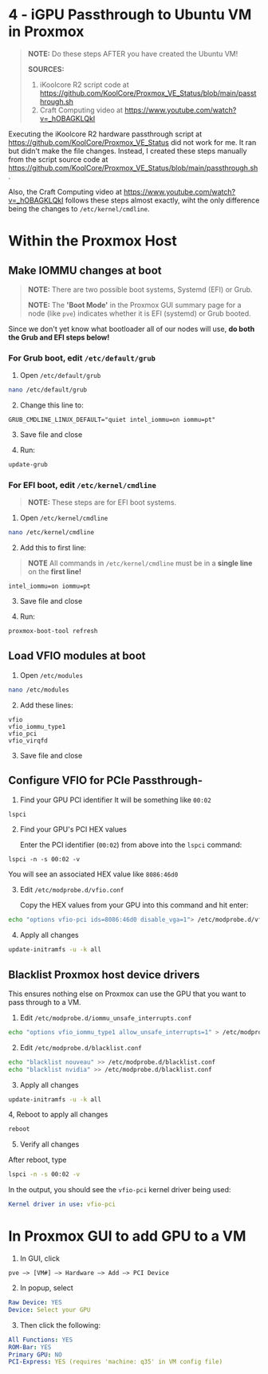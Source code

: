 4 - iGPU Passthrough to Ubuntu VM in Proxmox
============================================
> **NOTE:** Do these steps AFTER you have created the Ubuntu VM!
>
> **SOURCES:**
> 1. iKoolcore R2 script code at https://github.com/KoolCore/Proxmox_VE_Status/blob/main/passthrough.sh
> 2. Craft Computing video at https://www.youtube.com/watch?v=_hOBAGKLQkI 

Executing the iKoolcore R2 hardware passthrough script at https://github.com/KoolCore/Proxmox_VE_Status did not work for me. It ran but didn't make the file changes. Instead, I created these steps manually from the script source code at https://github.com/KoolCore/Proxmox_VE_Status/blob/main/passthrough.sh. 

Also, the Craft Computing video at https://www.youtube.com/watch?v=_hOBAGKLQkI follows these steps almost exactly, wiht the only difference being the changes to `/etc/kernel/cmdline`.

# Within the Proxmox Host

## Make IOMMU changes at boot
>**NOTE:** There are two possible boot systems, Systemd (EFI) or Grub.
>
>**NOTE:** The **'Boot Mode'** in the Proxmox GUI summary page for a node (like `pve`) indicates whether it is EFI (systemd) or Grub booted.

Since we don't yet know what bootloader all of our nodes will use, **do both the Grub and EFI steps below!**

### For Grub boot, edit `/etc/default/grub`
1. Open `/etc/default/grub`
``` sh
nano /etc/default/grub
```
2. Change this line to:
```EditorConfig
GRUB_CMDLINE_LINUX_DEFAULT="quiet intel_iommu=on iommu=pt"
```
3. Save file and close

4. Run:
```sh
update-grub
```
### For EFI boot, edit `/etc/kernel/cmdline`
> **NOTE:** These steps are for EFI boot systems.

1. Open `/etc/kernel/cmdline`
```sh
nano /etc/kernel/cmdline
```
2. Add this to first line:

>**NOTE** All commands in `/etc/kernel/cmdline` must be in a **single line** on the **first line!**
```EditorConfig
intel_iommu=on iommu=pt
```
3. Save file and close

4. Run:
```sh
proxmox-boot-tool refresh
```
## Load VFIO modules at boot
1. Open `/etc/modules`
```sh
nano /etc/modules
```

2. Add these lines:
```
vfio
vfio_iommu_type1
vfio_pci
vfio_virqfd
```

3. Save file and close

## Configure VFIO for PCIe Passthrough-

1. Find your GPU PCI identifier
   It will be something like `00:02`
```sh
lspci
```

2. Find your GPU's PCI HEX values

   Enter the PCI identifier (`00:02`) from above into the `lspci` command: 
```
lspci -n -s 00:02 -v
```
You will see an associated HEX value like `8086:46d0`

3. Edit `/etc/modprobe.d/vfio.conf`

   Copy the HEX values from your GPU into this command and hit enter:
```sh
echo "options vfio-pci ids=8086:46d0 disable_vga=1"> /etc/modprobe.d/vfio.conf
```

4. Apply all changes
```sh
update-initramfs -u -k all
```

## Blacklist Proxmox host device drivers

This ensures nothing else on Proxmox can use the GPU that you want to pass through to a VM.

1. Edit `/etc/modprobe.d/iommu_unsafe_interrupts.conf`
```sh
echo "options vfio_iommu_type1 allow_unsafe_interrupts=1" > /etc/modprobe.d/iommu_unsafe_interrupts.conf
```

2. Edit `/etc/modprobe.d/blacklist.conf`
```sh
echo "blacklist nouveau" >> /etc/modprobe.d/blacklist.conf
echo "blacklist nvidia" >> /etc/modprobe.d/blacklist.conf
```

3. Apply all changes
```sh
update-initramfs -u -k all
```

4, Reboot to apply all changes
```sh
reboot
```

5. Verify all changes

After reboot, type
```sh
lspci -n -s 00:02 -v
```

   In the output, you should see the `vfio-pci` kernel driver being used: 
   ```yaml
   Kernel driver in use: vfio-pci
   ```
# In Proxmox GUI to add GPU to a VM

1. In GUI, click
```
pve —> [VM#] —> Hardware —> Add —> PCI Device
```

2. In popup, select
```yaml
Raw Device: YES
Device: Select your GPU
```

3. Then click the following:
```yaml
All Functions: YES
ROM-Bar: YES
Primary GPU: NO
PCI-Express: YES (requires 'machine: q35' in VM config file)
```

